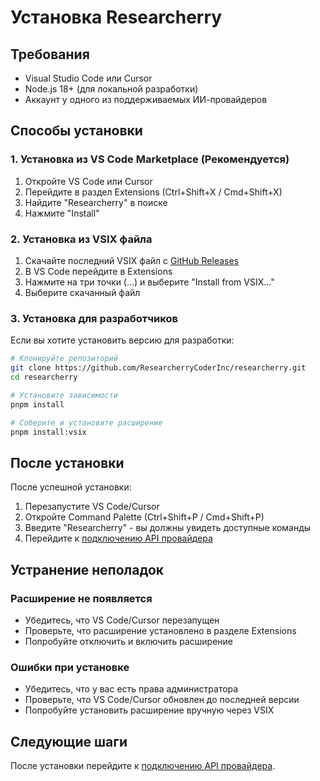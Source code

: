 # Установка Researcherry

## Требования

- Visual Studio Code или Cursor
- Node.js 18+ (для локальной разработки)
- Аккаунт у одного из поддерживаемых ИИ-провайдеров

## Способы установки

### 1. Установка из VS Code Marketplace (Рекомендуется)

1. Откройте VS Code или Cursor
2. Перейдите в раздел Extensions (Ctrl+Shift+X / Cmd+Shift+X)
3. Найдите "Researcherry" в поиске
4. Нажмите "Install"

### 2. Установка из VSIX файла

1. Скачайте последний VSIX файл с [GitHub Releases](https://github.com/ResearcherryCoderInc/researcherry/releases)
2. В VS Code перейдите в Extensions
3. Нажмите на три точки (...) и выберите "Install from VSIX..."
4. Выберите скачанный файл

### 3. Установка для разработчиков

Если вы хотите установить версию для разработки:

```bash
# Клонируйте репозиторий
git clone https://github.com/ResearcherryCoderInc/researcherry.git
cd researcherry

# Установите зависимости
pnpm install

# Соберите и установите расширение
pnpm install:vsix
```

## После установки

После успешной установки:

1. Перезапустите VS Code/Cursor
2. Откройте Command Palette (Ctrl+Shift+P / Cmd+Shift+P)
3. Введите "Researcherry" - вы должны увидеть доступные команды
4. Перейдите к [подключению API провайдера](./connecting-api-provider.md)

## Устранение неполадок

### Расширение не появляется

- Убедитесь, что VS Code/Cursor перезапущен
- Проверьте, что расширение установлено в разделе Extensions
- Попробуйте отключить и включить расширение

### Ошибки при установке

- Убедитесь, что у вас есть права администратора
- Проверьте, что VS Code/Cursor обновлен до последней версии
- Попробуйте установить расширение вручную через VSIX

## Следующие шаги

После установки перейдите к [подключению API провайдера](./connecting-api-provider.md).
